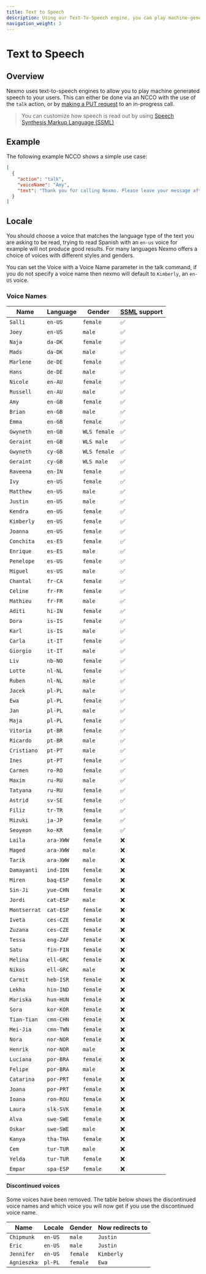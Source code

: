 ```yaml
---
title: Text to Speech
description: Using our Text-To-Speech engine, you can play machine-generated speech to your callers
navigation_weight: 3
---
```


# Text to Speech

## Overview

Nexmo uses text-to-speech engines to allow you to play machine
generated speech to your users. This can either be done via an NCCO
with the use of the `talk` action, or by [making a PUT request](/api/voice#startTalk) to an
in-progress call.

> You can customize how speech is read out by using [Speech Synthesis Markup Language (SSML)](/voice/voice-api/guides/customizing-tts)

## Example

The following example NCCO shows a simple use case:

``` json
[
  {
    "action": "talk",
    "voiceName": "Amy",
    "text": "Thank you for calling Nexmo. Please leave your message after the tone."
  }
]
```
## Locale

You should choose a voice that matches the language type of the text
you are asking to be read, trying to read Spanish with an `en-us`
voice for example will not produce good results. For many languages
Nexmo offers a choice of voices with different styles and genders.

You can set the Voice with a Voice Name parameter in the talk command,
if you do not specify a voice name then nexmo will default to
`Kimberly`, an `en-US` voice.

### Voice Names

Name | Language | Gender | [SSML](/voice/voice-api/guides/customizing-tts) support
-- | -- | -- | -- 
`Salli` | `en-US` | `female` | ✅
`Joey` | `en-US` | `male` | ✅
`Naja` | `da-DK` | `female` | ✅
`Mads` | `da-DK` | `male` | ✅
`Marlene` | `de-DE` | `female` | ✅
`Hans` | `de-DE` | `male` | ✅
`Nicole` | `en-AU` | `female` | ✅
`Russell` | `en-AU` | `male` | ✅
`Amy` | `en-GB` | `female` | ✅
`Brian` | `en-GB` | `male` | ✅
`Emma` | `en-GB` | `female` | ✅
`Gwyneth` | `en-GB` | `WLS female` | ✅
`Geraint` | `en-GB` | `WLS male` | ✅
`Gwyneth` | `cy-GB` | `WLS female` | ✅
`Geraint` | `cy-GB` | `WLS male` | ✅
`Raveena` | `en-IN` | `female` | ✅
`Ivy` | `en-US` | `female` | ✅
`Matthew` | `en-US` | `male` | ✅
`Justin` | `en-US` | `male` | ✅
`Kendra` | `en-US` | `female` | ✅
`Kimberly` | `en-US` | `female` | ✅
`Joanna` | `en-US` | `female` | ✅
`Conchita` | `es-ES` | `female` | ✅
`Enrique` | `es-ES` | `male` | ✅
`Penelope` | `es-US` | `female` | ✅
`Miguel` | `es-US` | `male` | ✅
`Chantal` | `fr-CA` | `female` | ✅
`Celine` | `fr-FR` | `female` | ✅
`Mathieu` | `fr-FR` | `male` | ✅
`Aditi` | `hi-IN` | `female` | ✅
`Dora` | `is-IS` | `female` | ✅
`Karl` | `is-IS` | `male` | ✅
`Carla` | `it-IT` | `female` | ✅
`Giorgio` | `it-IT` | `male` | ✅
`Liv` | `nb-NO` | `female` | ✅
`Lotte` | `nl-NL` | `female` | ✅
`Ruben` | `nl-NL` | `male` | ✅
`Jacek` | `pl-PL` | `male` | ✅
`Ewa` | `pl-PL` | `female` | ✅
`Jan` | `pl-PL` | `male` | ✅
`Maja` | `pl-PL` | `female` | ✅
`Vitoria` | `pt-BR` | `female` | ✅
`Ricardo` | `pt-BR` | `male` | ✅
`Cristiano` | `pt-PT` | `male` | ✅
`Ines` | `pt-PT` | `female` | ✅
`Carmen` | `ro-RO` | `female` | ✅
`Maxim` | `ru-RU` | `male` | ✅
`Tatyana` | `ru-RU` | `female` | ✅
`Astrid` | `sv-SE` | `female` | ✅
`Filiz` | `tr-TR` | `female` | ✅
`Mizuki` | `ja-JP` | `female` | ✅
`Seoyeon`| `ko-KR` | `female`| ✅
`Laila` | `ara-XWW` | `female` | ❌
`Maged` | `ara-XWW` | `male` | ❌
`Tarik` | `ara-XWW` | `male` | ❌
`Damayanti` | `ind-IDN` | `female` | ❌
`Miren` | `baq-ESP` | `female` | ❌
`Sin-Ji` | `yue-CHN` | `female` | ❌
`Jordi` | `cat-ESP` | `male` | ❌
`Montserrat` | `cat-ESP` | `female` | ❌
`Iveta` | `ces-CZE` | `female` | ❌
`Zuzana` | `ces-CZE` | `female` | ❌
`Tessa` | `eng-ZAF` | `female` | ❌
`Satu` | `fin-FIN` | `female` | ❌
`Melina` | `ell-GRC` | `female` | ❌
`Nikos` | `ell-GRC` | `male` | ❌
`Carmit` | `heb-ISR` | `female` | ❌
`Lekha` | `hin-IND` | `female` | ❌
`Mariska` | `hun-HUN` | `female` | ❌
`Sora` | `kor-KOR` | `female` | ❌
`Tian-Tian` | `cmn-CHN` | `female` | ❌
`Mei-Jia` | `cmn-TWN` | `female` | ❌
`Nora` | `nor-NOR` | `female` | ❌
`Henrik` | `nor-NOR` | `male` | ❌
`Luciana` | `por-BRA` | `female` | ❌
`Felipe` | `por-BRA` | `male` | ❌
`Catarina` | `por-PRT` | `female` | ❌
`Joana` | `por-PRT` | `female` | ❌
`Ioana` | `ron-ROU` | `female` | ❌
`Laura` | `slk-SVK` | `female` | ❌
`Alva` | `swe-SWE` | `female` | ❌
`Oskar` | `swe-SWE` | `male` | ❌
`Kanya` | `tha-THA` | `female` | ❌
`Cem` | `tur-TUR` | `male` | ❌
`Yelda` | `tur-TUR` | `female` | ❌
`Empar` | `spa-ESP` | `female` | ❌

#### Discontinued voices

Some voices have been removed. The table below shows the discontinued
voice names and which voice you will now get if you use the
discontinued voice name.

Name | Locale | Gender | Now redirects to
-----|--------|--------|-----------------
`Chipmunk` | `en-US` | `male` | `Justin`
`Eric` | `en-US` | `male` | `Justin`
`Jennifer` | `en-US` | `female` | `Kimberly`
`Agnieszka` | `pl-PL` | `female` | `Ewa`

